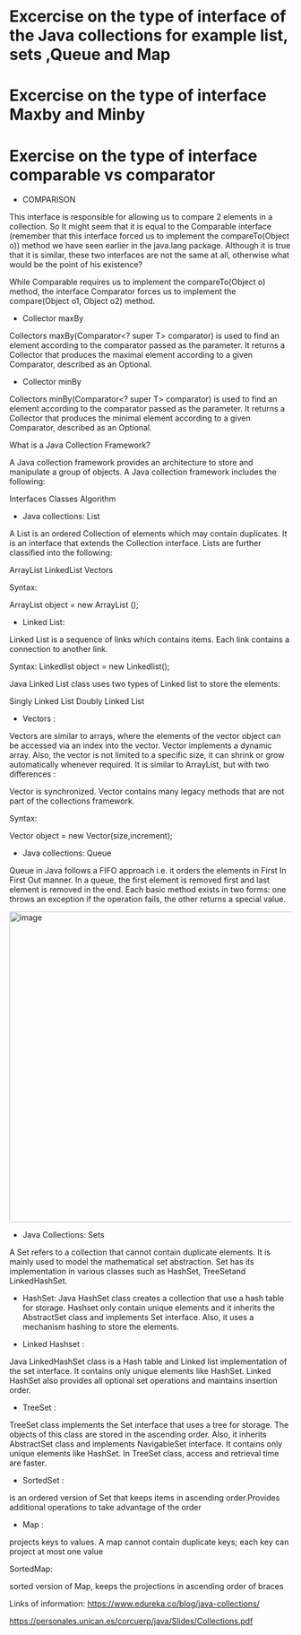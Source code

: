 
# Excercise on the type of interface of the  Java collections for example list, sets ,Queue and Map 
# Excercise on the type of interface Maxby and Minby
# Exercise on the type of interface comparable vs comparator


- COMPARISON

This interface is responsible for allowing us to compare 2 elements in a collection. So
It might seem that it is equal to the Comparable interface (remember that this interface forced us to
implement the compareTo(Object o)) method we have seen earlier in the java.lang package.
Although it is true that it is similar, these two interfaces are not the same at all, otherwise what would be the point of
his existence?

While Comparable requires us to implement the compareTo(Object o) method, the interface
Comparator forces us to implement the compare(Object o1, Object o2) method.

- Collector maxBy

Collectors maxBy(Comparator<? super T> comparator) is used to find an element according to the comparator passed as the parameter.
It returns a Collector that produces the maximal element according to a given Comparator, described as an Optional<T>.

- Collector minBy

Collectors minBy(Comparator<? super T> comparator) is used to find an element according to the comparator passed as the parameter.
It returns a Collector that produces the minimal element according to a given Comparator, described as an Optional<T>.

What is a Java Collection Framework?

A Java collection framework provides an architecture to store and manipulate a group of objects.
A Java collection framework includes the following:

Interfaces
Classes
Algorithm

- Java collections: List 

A List is an ordered Collection of elements which may contain duplicates. 
It is an interface that extends the Collection interface. Lists are further classified into the following:

ArrayList
LinkedList
Vectors

Syntax:

ArrayList object = new ArrayList ();

- Linked List: 

Linked List is a sequence of links which contains items. Each link contains a connection to another link. 

Syntax: Linkedlist object = new Linkedlist();

Java Linked List class uses two types of Linked list to store the elements:

Singly Linked List
Doubly Linked List 

- Vectors : 

Vectors are similar to arrays, where the elements of the vector object can be accessed via an index into the vector. Vector implements a dynamic array. Also, the vector is not limited to a specific size, it can shrink or grow automatically whenever required. It is similar to ArrayList, but with two differences :

Vector is synchronized.
Vector contains many legacy methods that are not part of the collections framework.

Syntax:

Vector object = new Vector(size,increment);

- Java collections: Queue

Queue in Java follows a FIFO approach i.e. it orders the elements in First In First Out manner. In a queue, the first element is removed first and last element is removed in the end. Each basic method exists in two forms: one throws an exception if the operation fails, the other returns a special value.

<img width="554" alt="image" src="https://user-images.githubusercontent.com/68970032/176211911-e7b0a333-de61-44b7-b47b-623374fc45f2.png">

- Java Collections: Sets

A Set refers to a collection that cannot contain duplicate elements. It is mainly used to model the mathematical set abstraction. Set has its implementation in various classes such as HashSet, TreeSetand LinkedHashSet.

- HashSet: Java HashSet class creates a collection that use a hash table for storage. Hashset only contain unique elements and it inherits the AbstractSet class and implements Set interface. Also, it uses a mechanism hashing to store the elements. 

- Linked Hashset :
 
Java LinkedHashSet class is a Hash table and Linked list implementation of the set interface. It contains only unique elements like HashSet. Linked HashSet also provides all optional set operations and maintains insertion order.

- TreeSet : 

TreeSet class implements the Set interface that uses a tree for storage. The objects of this class are stored in the ascending order. Also, it inherits AbstractSet class and implements NavigableSet interface. It contains only unique elements like HashSet. In TreeSet class, access and retrieval time are faster.

- SortedSet :

is an ordered version of Set that keeps items in ascending order.Provides additional operations to take advantage of
the order

- Map : 

projects keys to values. A map cannot contain duplicate keys; each key can project at most one value

SortedMap:
 
sorted version of Map, keeps the projections in ascending order of braces

Links of information:
https://www.edureka.co/blog/java-collections/

https://personales.unican.es/corcuerp/java/Slides/Collections.pdf

